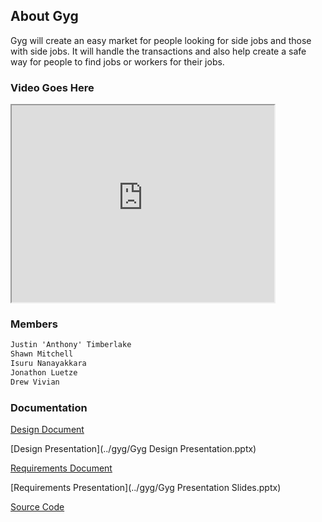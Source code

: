 ## About Gyg

Gyg will create an easy market for people looking for side jobs and those with side
jobs. It will handle the transactions and also help create a safe way for people to find jobs or
workers for their jobs. 

### Video Goes Here

<iframe width="420" height="315"
src="https://www.youtube.com/embed/dQw4w9WgXcQ">
</iframe>

### Members

```markdown
Justin 'Anthony' Timberlake
Shawn Mitchell
Isuru Nanayakkara
Jonathon Luetze
Drew Vivian
```

### Documentation

[Design Document](../gyg/Design.pdf)

[Design Presentation](../gyg/Gyg Design Presentation.pptx)

[Requirements Document](../gyg/Requirements.pdf)

[Requirements Presentation](../gyg/Gyg Presentation Slides.pptx)

[Source Code](https://github.com/gyg-inc/gyg-android)

